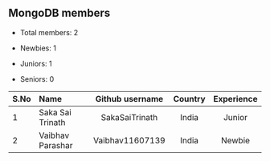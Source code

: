 ## MongoDB members

-   Total members: 2

-   Newbies: 1
-   Juniors: 1
-   Seniors: 0

| S.No | Name             | Github username | Country | Experience |
| :--- | :--------------- | :-------------: | :-----: | :--------: |
| 1    | Saka Sai Trinath | SakaSaiTrinath  |  India  |   Junior   |
| 2    | Vaibhav Parashar | Vaibhav11607139 |  India  |   Newbie   |

